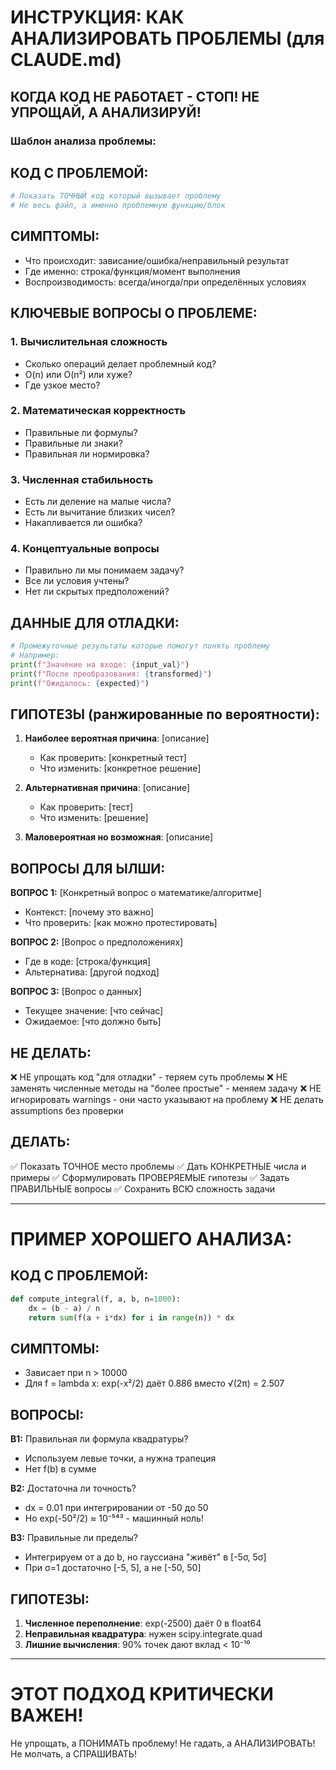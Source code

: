 # ИНСТРУКЦИЯ: КАК АНАЛИЗИРОВАТЬ ПРОБЛЕМЫ (для CLAUDE.md)

## КОГДА КОД НЕ РАБОТАЕТ - СТОП! НЕ УПРОЩАЙ, А АНАЛИЗИРУЙ!

### Шаблон анализа проблемы:

## КОД С ПРОБЛЕМОЙ:
```python
# Показать ТОЧНЫЙ код который вызывает проблему
# Не весь файл, а именно проблемную функцию/блок
```

## СИМПТОМЫ:
- Что происходит: зависание/ошибка/неправильный результат
- Где именно: строка/функция/момент выполнения
- Воспроизводимость: всегда/иногда/при определённых условиях

## КЛЮЧЕВЫЕ ВОПРОСЫ О ПРОБЛЕМЕ:

### 1. **Вычислительная сложность**
- Сколько операций делает проблемный код?
- O(n) или O(n²) или хуже?
- Где узкое место?

### 2. **Математическая корректность**
- Правильные ли формулы?
- Правильные ли знаки?
- Правильная ли нормировка?

### 3. **Численная стабильность**
- Есть ли деление на малые числа?
- Есть ли вычитание близких чисел?
- Накапливается ли ошибка?

### 4. **Концептуальные вопросы**
- Правильно ли мы понимаем задачу?
- Все ли условия учтены?
- Нет ли скрытых предположений?

## ДАННЫЕ ДЛЯ ОТЛАДКИ:

```python
# Промежуточные результаты которые помогут понять проблему
# Например:
print(f"Значение на входе: {input_val}")
print(f"После преобразования: {transformed}")
print(f"Ожидалось: {expected}")
```

## ГИПОТЕЗЫ (ранжированные по вероятности):

1. **Наиболее вероятная причина**: [описание]
   - Как проверить: [конкретный тест]
   - Что изменить: [конкретное решение]

2. **Альтернативная причина**: [описание]
   - Как проверить: [тест]
   - Что изменить: [решение]

3. **Маловероятная но возможная**: [описание]

## ВОПРОСЫ ДЛЯ ЫЛШИ:

**ВОПРОС 1:** [Конкретный вопрос о математике/алгоритме]
- Контекст: [почему это важно]
- Что проверить: [как можно протестировать]

**ВОПРОС 2:** [Вопрос о предположениях]
- Где в коде: [строка/функция]
- Альтернатива: [другой подход]

**ВОПРОС 3:** [Вопрос о данных]
- Текущее значение: [что сейчас]
- Ожидаемое: [что должно быть]

## НЕ ДЕЛАТЬ:

❌ НЕ упрощать код "для отладки" - теряем суть проблемы
❌ НЕ заменять численные методы на "более простые" - меняем задачу
❌ НЕ игнорировать warnings - они часто указывают на проблему
❌ НЕ делать assumptions без проверки

## ДЕЛАТЬ:

✅ Показать ТОЧНОЕ место проблемы
✅ Дать КОНКРЕТНЫЕ числа и примеры
✅ Сформулировать ПРОВЕРЯЕМЫЕ гипотезы
✅ Задать ПРАВИЛЬНЫЕ вопросы
✅ Сохранить ВСЮ сложность задачи

---

# ПРИМЕР ХОРОШЕГО АНАЛИЗА:

## КОД С ПРОБЛЕМОЙ:
```python
def compute_integral(f, a, b, n=1000):
    dx = (b - a) / n
    return sum(f(a + i*dx) for i in range(n)) * dx
```

## СИМПТОМЫ:
- Зависает при n > 10000
- Для f = lambda x: exp(-x²/2) даёт 0.886 вместо √(2π) = 2.507

## ВОПРОСЫ:

**В1:** Правильная ли формула квадратуры?
- Используем левые точки, а нужна трапеция
- Нет f(b) в сумме

**В2:** Достаточна ли точность?
- dx = 0.01 при интегрировании от -50 до 50
- Но exp(-50²/2) ≈ 10⁻⁵⁴³ - машинный ноль!

**В3:** Правильные ли пределы?
- Интегрируем от a до b, но гауссиана "живёт" в [-5σ, 5σ]
- При σ=1 достаточно [-5, 5], а не [-50, 50]

## ГИПОТЕЗЫ:

1. **Численное переполнение**: exp(-2500) даёт 0 в float64
2. **Неправильная квадратура**: нужен scipy.integrate.quad
3. **Лишние вычисления**: 90% точек дают вклад < 10⁻¹⁰

---

# ЭТОТ ПОДХОД КРИТИЧЕСКИ ВАЖЕН!

Не упрощать, а ПОНИМАТЬ проблему!
Не гадать, а АНАЛИЗИРОВАТЬ!
Не молчать, а СПРАШИВАТЬ!